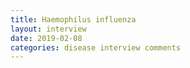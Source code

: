 ```yaml
---
title: Haemophilus influenza
layout: interview
date: 2019-02-08
categories: disease interview comments
---
```

